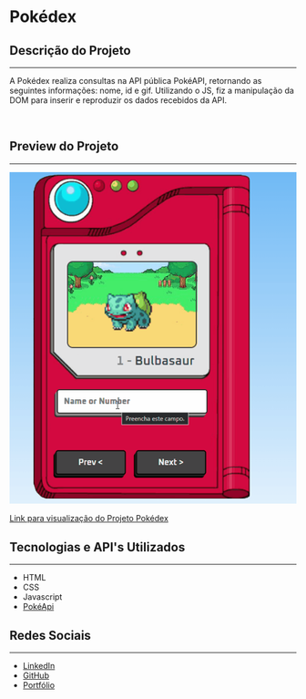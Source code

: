 # Pokédex

## Descrição do Projeto
---
<p>
    A Pokédex realiza consultas na API pública PokéAPI, retornando as seguintes informações: nome, id e gif. Utilizando o JS, fiz a manipulação da DOM para inserir e reproduzir os dados recebidos da API.
</p> <br>

## Preview do Projeto
---
<img src="./src/images/pokedexGif.gif">
<br>

<a href="https://brunoalaraujo.github.io/pokedex/" target="_blank"> Link para visualização do Projeto Pokédex</a>

## Tecnologias e API's Utilizados
---
<ul>
    <li>HTML</li>
    <li>CSS</li>
    <li>Javascript</li>
    <li><a href="https://pokeapi.co/" target="_blank">PokéApi</a></li>
</ul>

## Redes Sociais
---
<ul>
    <li><a href="https://www.linkedin.com/in/brunoandradel-a-dev/" target="_blank">LinkedIn</a></li>
    <li><a href="https://github.com/Brunoalaraujo" target="_blank">GitHub</a></li>
    <li><a href="https://brunoalaraujo.github.io/portfolio/" target="_blank">Portfólio</a></li>
</ul>